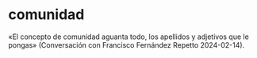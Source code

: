 # comunidad

«El concepto de comunidad aguanta todo, los apellidos y adjetivos que le pongas» (Conversación con Francisco Fernández Repetto 2024-02-14).
